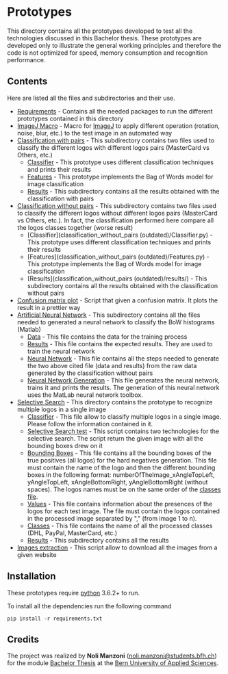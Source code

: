 # Prototypes
This directory contains all the prototypes developed to test all the technologies discussed in this Bachelor thesis. These prototypes are developed only to illustrate the general working principles and therefore the code is not optimized for speed, memory consumption and recognition performance.

## Contents

Here are listed all the files and subdirectories and their use.

- [Requirements](requirements.txt) - Contains all the needed packages to run the different prototypes contained in this directory
- [ImageJ Macro](ImageJ_macro_for_test_images.ijm) - Macro for [ImageJ](https://fiji.sc/) to apply different operation (rotation, noise, blur, etc.) to the test image in an automated way
- [Classification with pairs](classification_with_pairs) - This subdirectory contains two files used to classify the different logos with different logos pairs (MasterCard vs Others, etc.)
  - [Classifier](classification_with_pairs/Classifier.py) - This prototype uses different classification techniques and prints their results
  - [Features](classification_with_pairs/Features.py) - This prototype implements the Bag of Words model for image classification
  - [Results](classification_with_pairs/results) - This subdirectory contains all the results obtained with the classification with pairs
- [Classification without pairs](classification_without_pairs (outdated)) - This subdirectory contains two files used to classify the different logos without different logos pairs (MasterCard vs Others, etc.). In fact, the classification performed here compare all the logos classes together (worse result)
  - [Classifier](classification_without_pairs (outdated)/Classifier.py) - This prototype uses different classification techniques and prints their results
  - [Features](classification_without_pairs (outdated)/Features.py) - This prototype implements the Bag of Words model for image classification
  - [Results](classification_without_pairs (outdated)/results/) - This subdirectory contains all the results obtained with the classification without pairs
- [Confusion matrix plot](confusion_matrix_plot.py) - Script that given a confusion matrix. It plots the result in a prettier way
- [Artificial Neural Network](matlab_ann) - This subdirectory contains all the files needed to generated a neural network to classify the BoW histograms (Matlab)
  - [Data](matlab_ann/data.mat) - This file contains the data for the training process
  - [Results](matlab_ann/results.mat) - This file contains the expected results. They are used to train the neural network
  - [Neural Network](matlab_ann/neural_network.m) - This file contains all the steps needed to generate the two above cited file (data and results) from the raw data generated by the classification without pairs
  - [Neural Network Generation](matlab_ann/neural_network_generation.m) - This file generates the neural network, trains it and prints the results. The generation of this neural network uses the MatLab  neural network toolbox.
- [Selective Search](selective_search) - This directory contains the prototype to recognize multiple logos in a single image
  - [Classifier](selective_search/selective_classifier.py) - This file allow to classify multiple logos in a single image. Please follow the information contained in it.
  - [Selective Search test](selective_search/selective_search_test.py) - This script contains two technologies for the selective search. The script return the given image with all the bounding boxes drew on it
  - [Bounding Boxes](selective_search/boundingbox.txt) - This file contains all the bounding boxes of the true positives (all logos) for the hard negatives generation. This file must contain the name of the logo and then the different bounding boxes in the following format: numberOfTheImage_xAngleTopLeft, yAngleTopLeft, xAngleBottomRight, yAngleBottomRight (without spaces). The logos names must be on the same order of the [classes file](selective_search/train/classes.txt).
  - [Values](selective_search/values.txt) - This file contains information about the presences of the logos for each test image. The file must contain the logos contained in the processed image separated by "," (from image 1 to n).
  - [Classes](selective_search/train/classes.txt) - This file contains the name of all the processed classes (DHL, PayPal, MasterCard, etc.)
  - [Results](selective_search/results) - This subdirectory contains all the results 
- [Images extraction](images_extraction) - This script allow to download all the images from a given website

## Installation

These prototypes require [python](https://www.python.org/) 3.6.2+ to run.

To install all the dependencies run the following command
```
pip install -r requirements.txt
```




## Credits
The project was realized by **Noli Manzoni** (noli.manzoni@students.bfh.ch) for the module [Bachelor Thesis](https://www.ti.bfh.ch/fileadmin/modules/BTI7321-de.xml) at the  [Bern University of Applied Sciences](https://www.bfh.ch).